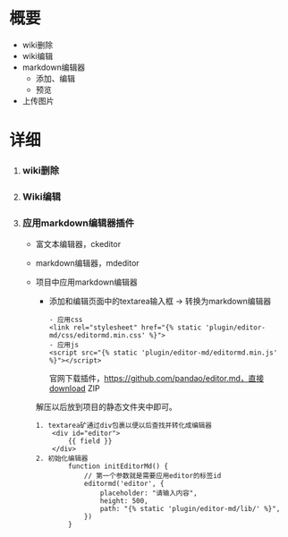 # 概要

- wiki删除
- wiki编辑
- markdown编辑器
    - 添加、编辑
    - 预览
- 上传图片

# 详细

1. ### wiki删除

2. ### Wiki编辑

3. ### 应用markdown编辑器插件

    - 富文本编辑器，ckeditor

    - markdown编辑器，mdeditor

    - 项目中应用markdown编辑器

        - 添加和编辑页面中的textarea输入框 -> 转换为markdown编辑器

          ```
          - 应用css
          <link rel="stylesheet" href="{% static 'plugin/editor-md/css/editormd.min.css' %}">
          - 应用js
          <script src="{% static 'plugin/editor-md/editormd.min.js' %}"></script>
          ```

          官网下载插件，https://github.com/pandao/editor.md，直接download ZIP

      解压以后放到项目的静态文件夹中即可。

        ```
        1. textarea矿通过div包裹以便以后查找并转化成编辑器
        	<div id="editor">
        		{{ field }}
        	</div>
        2. 初始化编辑器
                function initEditorMd() {
                    // 第一个参数就是需要应用editor的标签id
                    editormd('editor', {
                        placeholder: "请输入内容",
                        height: 500,
                        path: "{% static 'plugin/editor-md/lib/' %}",
                    })
                }
        ```
        
        
    

